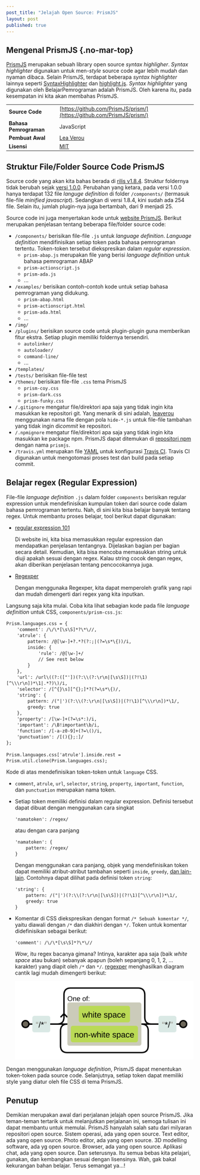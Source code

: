 ```yaml
---
post_title: "Jelajah Open Source: PrismJS"
layout: post
published: true
---
```

Mengenal PrismJS {.no-mar-top}
------------------------------

[PrismJS](http://prismjs.com/index.html) merupakan sebuah library open source _syntax highligher_. _Syntax highlighter_ digunakan untuk men-*style* source code agar lebih mudah dan nyaman dibaca. Selain PrismJS, terdapat beberapa _syntax highlighter_ lainnya seperti [SyntaxHighlighter](http://alexgorbatchev.com/SyntaxHighlighter/) dan [highlight.js](https://highlightjs.org/). _Syntax highlighter_ yang digunakan oleh BelajarPemrograman adalah PrismJS. Oleh karena itu, pada kesempatan ini kita akan membahas PrismJS.

|                         |                                                                         |
| ----------------------- | ----------------------------------------------------------------------- |
| __Source Code__         | [https://github.com/PrismJS/prism/](https://github.com/PrismJS/prism/)
| __Bahasa Pemrograman__  | JavaScript
| __Pembuat Awal__        | [Lea Verou](http://lea.verou.me/)
| __Lisensi__             | [MIT](https://github.com/PrismJS/prism/blob/gh-pages/LICENSE)

Struktur File/Folder Source Code PrismJS
----------------------------------------

Source code yang akan kita bahas berada di [rilis v1.8.4](https://github.com/PrismJS/prism/releases/tag/v1.8.4). Struktur foldernya tidak berubah sejak [versi 1.0.0](https://github.com/PrismJS/prism/releases/tag/v1.0.0). Perubahan yang ketara, pada versi 1.0.0 hanya terdapat 132 file _languge definition_ di folder `/components/` (termasuk file-file _minified javascript_). Sedangkan di versi 1.8.4, kini sudah ada 254 file. Selain itu, jumlah plugin-nya juga bertambah, dari 9 menjadi 25.

Source code ini juga menyertakan kode untuk [website PrismJS](http://prismjs.com/index.html). Berikut merupakan penjelasan tentang beberapa file/folder source code:

-   `/components/` berisikan file-file `.js` untuk _language definition_. _Language definition_ mendifinisikan setiap token pada bahasa pemrograman tertentu. Token-token tersebut diekspresikan dalam _regular expression_.
    -   `prism-abap.js` merupakan file yang berisi _language definition_ untuk bahasa pemrograman ABAP
    -   `prism-actionscript.js`
    -   `prism-ada.js`
    -   ...
-   `/examples/` berisikan contoh-contoh kode untuk setiap bahasa pemrograman yang didukung.
    -   `prism-abap.html`
    -   `prism-actionscript.html`
    -   `prism-ada.html`
    -   ...
-   `/img/`
-   `/plugins/` berisikan source code untuk plugin-plugin guna memberikan fitur ekstra. Setiap plugin memiliki foldernya tersendiri.
    -   `autolinker/`
    -   `autoloader/`
    -   `command-line/`
    -   ...
-   `/templates/`
-   `/tests/` berisikan file-file test
-   `/themes/` berisikan file-file `.css` tema PrismJS
    -   `prism-coy.css`
    -   `prism-dark.css`
    -   `prism-funky.css`
-   `/.gitignore` mengatur file/direktori apa saja yang tidak ingin kita masukkan ke repositori git. Yang menarik di sini adalah, [leaverou](http://lea.verou.me/) menggunakan nama file dengan pola `hide-*.js` untuk file-file tambahan yang tidak ingin di*commit* ke repositori.
-   `/.npmignore` mengatur file/direktori apa saja yang tidak ingin kita masukkan ke package npm. PrismJS dapat ditemukan di [repositori npm](https://www.npmjs.com/package/prismjs) dengan nama `prismjs`.
-   `/travis.yml` merupakan file [YAML](http://yaml.org/) untuk konfigurasi [Travis CI](https://travis-ci.org/). Travis CI digunakan untuk mengotomasi proses test dan build pada setiap commit.

Belajar regex (Regular Expression)
----------------------------------

File-file _language definition_ `.js` dalam folder `components` berisikan regular expression untuk mendefinisikan kumpulan token dari source code dalam bahasa pemrograman tertentu. Nah, di sini kita bisa belajar banyak tentang regex. Untuk membantu proses belajar, tool berikut dapat digunakan:

-   [regular expression 101](https://regex101.com/)

    Di website ini, kita bisa memasukkan regular expression dan mendapatkan penjelasan tentangnya. Dijelaskan bagian per bagian secara detail. Kemudian, kita bisa mencoba memasukkan string untuk diuji apakah sesuai dengan regex. Kalau string cocok dengan regex, akan diberikan penjelasan tentang pencocokannya juga.

-   [Regexper](https://regexper.com/)

    Dengan menggunaka Regexper, kita dapat memperoleh grafik yang rapi dan mudah dimengerti dari regex yang kita inputkan.

Langsung saja kita mulai. Coba kita lihat sebagian kode pada file _language definition_ untuk CSS, `components/prism-css.js`:

~~~~~~~~~~~~~~~~~~~~~~~~~~~~~~~~~~~~~~~~~~~~~~~~~~~~~~~~~~~~~~~~~~~~~~~~~~ {.language-javascript .line-numbers}
Prism.languages.css = {
	'comment': /\/\*[\s\S]*?\*\//,
	'atrule': {
		pattern: /@[\w-]+?.*?(?:;|(?=\s*\{))/i,
		inside: {
			'rule': /@[\w-]+/
			// See rest below
		}
	},
	'url': /url\((?:(["'])(?:\\(?:\r\n|[\s\S])|(?!\1)[^\\\r\n])*\1|.*?)\)/i,
	'selector': /[^{}\s][^{};]*?(?=\s*\{)/,
	'string': {
		pattern: /("|')(?:\\(?:\r\n|[\s\S])|(?!\1)[^\\\r\n])*\1/,
		greedy: true
	},
	'property': /[\w-]+(?=\s*:)/i,
	'important': /\B!important\b/i,
	'function': /[-a-z0-9]+(?=\()/i,
	'punctuation': /[(){};:]/
};

Prism.languages.css['atrule'].inside.rest = Prism.util.clone(Prism.languages.css);
~~~~~~~~~~~~~~~~~~~~~~~~~~~~~~~~~~~~~~~~~~~~~~~~~~~~~~~~~~~~~~~~~~~~~~~~~~

Kode di atas mendefinisikan token-token untuk `language` CSS.

-   `comment`, `atrule`, `url`, `selector`, `string`, `property`, `important`, `function`, dan `punctuation` merupakan nama token.
-   Setiap token memiliki definisi dalam regular expression. Definisi tersebut dapat dibuat dengan menggunakan cara singkat

    ```
    'namatoken': /regex/
    ```

    atau dengan cara panjang

    ```
    'namatoken': {
        pattern: /regex/
    }
    ```

    Dengan menggunakan cara panjang, objek yang mendefinisikan token dapat memiliki atribut-atribut tambahan seperti `inside`, `greedy`, [dan lain-lain](http://prismjs.com/extending.html). Contohnya dapat dilihat pada definisi token `string`:

    ~~~~~~~~~~~~~~~~~~~~~~~~~~~~~~~~~~~~~~~~~~~~~~~~~~~~~~~~~~~~~~~~~~~~~~~~~~ {.language-javascript .line-numbers}
	'string': {
		pattern: /("|')(?:\\(?:\r\n|[\s\S])|(?!\1)[^\\\r\n])*\1/,
		greedy: true
	}
    ~~~~~~~~~~~~~~~~~~~~~~~~~~~~~~~~~~~~~~~~~~~~~~~~~~~~~~~~~~~~~~~~~~~~~~~~~~

-   Komentar di CSS diekspresikan dengan format `/* Sebuah komentar */`, yaitu diawali dengan `/*` dan diakhiri dengan `*/`. Token untuk komentar didefinisikan sebagai berikut:

    ```
    'comment': /\/\*[\s\S]*?\*\//
    ```

    *Wow*, itu regex bacanya gimana? Intinya, karakter apa saja (baik _white space_ atau bukan) sebanyak apapun (boleh sepanjang 0, 1, 2, ... karakter) yang diapit oleh `/*` dan `*/`. [regexper](https://regexper.com/#%2F%5C%2F%5C*%5B%5Cs%5CS%5D*%3F%5C*%5C%2F%2F) menghasilkan diagram cantik lagi mudah dimengerti berikut:

    ![Regex untuk token comment di CSS](images/regex-css-comment.svg)

Dengan menggunakan _language definition_, PrismJS dapat menentukan token-token pada source code. Selanjutnya, setiap token dapat memiliki style yang diatur oleh file CSS di tema PrismJS.

Penutup
-------

Demikian merupakan awal dari perjalanan jelajah open source PrismJS. Jika teman-teman tertarik untuk melanjutkan perjalanan ini, semoga tulisan ini dapat membantu untuk memulai. PrismJS hanyalah salah satu dari milyaran repositori open source. Sistem operasi, ada yang open source. Text editor, ada yang open source. Photo editor, ada yang open source. 3D modelling software, ada yg open source. Browser, ada yang open source. Aplikasi chat, ada yang open source. Dan seterusnya. Itu semua bebas kita pelajari, gunakan, dan kembangkan sesuai dengan lisensinya. Wah, gak bakal kekurangan bahan belajar. Terus semangat ya...!